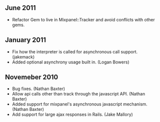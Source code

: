 June 2011
---------

* Refactor Gem to live in Mixpanel::Tracker and avoid conflicts with other gems.

January 2011
------------

* Fix how the interpreter is called for asynchronous call support. (jakemack)
* Added optional asynchrony usage built in. (Logan Bowers)

Novemeber 2010
--------------

* Bug fixes. (Nathan Baxter)
* Allow api calls other than track through the javascript API. (Nathan Baxter)
* Added support for mixpanel's asynchronous javascript mechanism. (Nathan Baxter)
* Add support for large ajax responses in Rails. (Jake Mallory)
